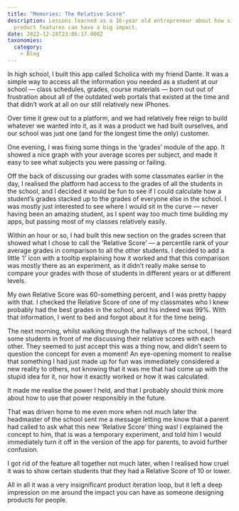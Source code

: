 ```yaml
---
title: "Memories: The Relative Score"
description: Lessons learned as a 16-year old entrepreneur about how simple
  product features can have a big impact.
date: 2022-12-28T23:06:17.000Z
taxonomies:
  category:
    - Blog
---
```


In high school, I built this app called Scholica with my friend Dante. It was a simple way to access all the information you needed as a student at our school — class schedules, grades, course materials — born out out of frustration about all of the outdated web portals that existed at the time and that didn’t work at all on our still relatively new iPhones.

Over time it grew out to a platform, and we had relatively free reign to build whatever we wanted into it, as it was a product we had built ourselves, and our school was just one (and for the longest time the only) customer.

One evening, I was fixing some things in the ‘grades’ module of the app. It showed a nice graph with your average scores per subject, and made it easy to see what subjects you were passing or failing.

Off the back of discussing our grades with some classmates earlier in the day, I realised the platform had access to the grades of all the students in the school, and I decided it would be fun to see if I could calculate how a student’s grades stacked up to the grades of everyone else in the school. I was mostly just interested to see where I would sit in the curve — never having been an amazing student, as I spent way too much time building my apps, but passing most of my classes relatively easily.

Within an hour or so, I had built this new section on the grades screen that showed what I chose to call the ‘Relative Score’ — a percentile rank of your average grades in comparison to all the other students. I decided to add a little ‘I’ icon with a tooltip explaining how it worked and that this comparison was mostly there as an experiment, as it didn’t really make sense to compare your grades with those of students in different years or at different levels.

My own Relative Score was 60-something percent, and I was pretty happy with that. I checked the Relative Score of one of my classmates who I knew probably had the best grades in the school, and his indeed was 99%. With that information, I went to bed and forgot about it for the time being.

The next morning, whilst walking through the hallways of the school, I heard some students in front of me discussing their relative scores with each other. They seemed to just accept this was a thing now, and didn’t seem to question the concept for even a moment! An eye-opening moment to realise that something I had just made up for fun was immediately considered a new reality to others, not knowing that it was me that had come up with the stupid idea for it, nor how it exactly worked or how it was calculated.

It made me realise the power I held, and that I probably should think more about how to use that power responsibly in the future.

That was driven home to me even more when not much later the headmaster of the school sent me a message letting me know that a parent had called to ask what this new ‘Relative Score’ thing was! I explained the concept to him, that is was a temporary experiment, and told him I would immediately turn it off in the version of the app for parents, to avoid further confusion.

I got rid of the feature all together not much later, when I realised how cruel it was to show certain students that they had a Relative Score of 10 or lower.

All in all it was a very insignificant product iteration loop, but it left a deep impression on me around the impact you can have as someone designing products for people.